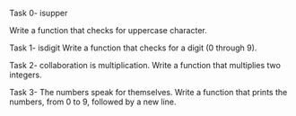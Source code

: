 Task 0- isupper

Write a function that checks for uppercase character.

Task 1- isdigit
Write a function that checks for a digit (0 through 9).


Task 2- collaboration is multiplication.
Write a function that multiplies two integers.


Task 3- The numbers speak for themselves.
Write a function that prints the numbers, from 0 to 9, followed by a new line.
